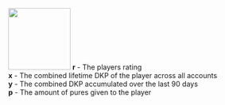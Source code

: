 <img src="https://render.githubusercontent.com/render/math?math=r%20%3D%20xy%20%2F%20(p%20%2B%201)" width="125">
<b>r</b> - The players rating</br>
<b>x</b> - The combined lifetime DKP of the player across all accounts</br>
<b>y</b> - The combined DKP accumulated over the last 90 days</br>
<b>p</b> - The amount of pures given to the player</br>
